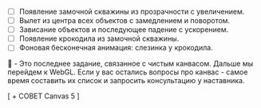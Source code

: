 - [ ] Появление замочной скважины из прозрачности с увеличением.
- [ ] Вылет из центра всех объектов с замедлением и поворотом.
- [ ] Зависание объектов и последующее падение с ускорением.
- [ ] Появление крокодила из замочной скважины.
- [ ] Фоновая бесконечная анимация: слезинка у крокодила.

:large_blue_diamond: - Это последнее задание, связанное с чистым канвасом. Дальше мы перейдем к WebGL. Если у вас остались вопросы про канвас - самое время составить их список и запросить консультацию у наставника.

[ + СОВЕТ Canvas 5 ]

